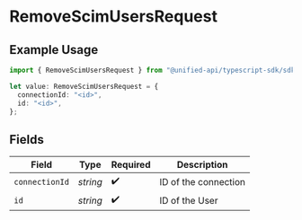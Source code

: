 # RemoveScimUsersRequest

## Example Usage

```typescript
import { RemoveScimUsersRequest } from "@unified-api/typescript-sdk/sdk/models/operations";

let value: RemoveScimUsersRequest = {
  connectionId: "<id>",
  id: "<id>",
};
```

## Fields

| Field                | Type                 | Required             | Description          |
| -------------------- | -------------------- | -------------------- | -------------------- |
| `connectionId`       | *string*             | :heavy_check_mark:   | ID of the connection |
| `id`                 | *string*             | :heavy_check_mark:   | ID of the User       |